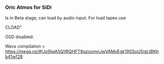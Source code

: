### Oric Atmos for SiDi

Is in Beta stage, can load by audio input. For load tapes use

CLOAD"

OSD disabled.

Wavs compilation > https://mega.nz/#!Jo9lwA5Q!lRQHFT8qzoomnJwVAMxEgk19SSoU5jgLtBKhb41wf28
